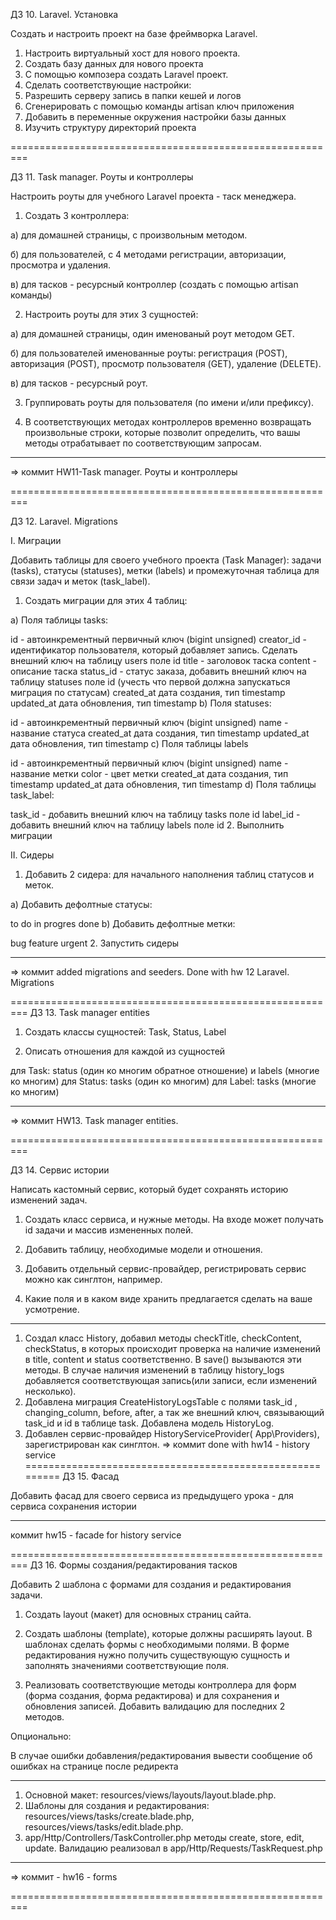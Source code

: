 ДЗ 10. Laravel. Установка

Создать и настроить проект на базе фреймворка Laravel.

1. Настроить виртуальный хост для нового проекта.
2. Создать базу данных для нового проекта
3. С помощью композера создать Laravel проект.
4. Сделать соответствующие настройки:
5. Разрешить серверу запись в папки кешей и логов
6. Сгенерировать с помощью команды artisan ключ приложения
7. Добавить в переменные окружения настройки базы данных
8. Изучить структуру директорий проекта

=========================================================

ДЗ 11. Task manager. Роуты и контроллеры

Настроить роуты для учебного Laravel проекта - таск менеджера.

1. Создать 3 контроллера:

а) для домашней страницы, с произвольным методом.

б) для пользователей, с 4 методами регистрации, авторизации, просмотра и удаления.

в) для тасков - ресурсный контроллер (создать с помощью artisan команды)

2. Настроить роуты для этих 3 сущностей:

a) для домашней страницы, один именованый роут методом GET.

б) для пользователей именованные роуты: регистрация (POST), авторизация (POST), просмотр пользователя (GET), удаление (DELETE).

в) для тасков - ресурсный роут.

3. Группировать роуты для пользователя (по имени и/или префиксу).

4. В соответствующих методах контроллеров временно возвращать произвольные строки, которые позволит определить, что вашы методы отрабатывает по соответствующим запросам.

---------------------------------------------------------
=> коммит HW11-Task manager. Роуты и контроллеры

=========================================================

ДЗ 12. Laravel. Migrations

I. Миграции

Добавить таблицы для своего учебного проекта (Task Manager): задачи (tasks), статусы (statuses), метки (labels) и промежуточная таблица для связи задач и меток (task_label).

1. Создать миграции для этих 4 таблиц:

a) Поля таблицы tasks:

id - автоинкрементный первичный ключ (bigint unsigned)
creator_id - идентификатор пользователя, который добавляет запись. Сделать внешний ключ на таблицу users поле id
title - заголовок таска
content - описание таска
status_id - статус заказа, добавить внешний ключ на таблицу statuses поле id (учесть что первой должна запускаться миграция по статусам)
created_at дата создания, тип timestamp
updated_at дата обновления, тип timestamp
b) Поля statuses:

id - автоинкрементный первичный ключ (bigint unsigned)
name - название статуса
created_at дата создания, тип timestamp
updated_at дата обновления, тип timestamp
c) Поля таблицы labels

id - автоинкрементный первичный ключ (bigint unsigned)
name - название метки
color - цвет метки
created_at дата создания, тип timestamp
updated_at дата обновления, тип timestamp
d) Поля таблицы task_label:

task_id - добавить внешний ключ на таблицу tasks поле id
label_id - добавить внешний ключ на таблицу labels поле id
2. Выполнить миграции

II. Сидеры

1. Добавить 2 сидера: для начального наполнения таблиц статусов и меток.

a) Добавить дефолтные статусы:

to do
in progres
done
b) Добавить дефолтные метки:

bug
feature
urgent
2. Запустить сидеры

---------------------------------------------------------
=> коммит added migrations and seeders. Done with hw 12 Laravel. Migrations

=========================================================
ДЗ 13. Task manager entities

1. Создать классы сущностей: Task, Status, Label

2. Описать отношения для каждой из сущностей

для Task: status (один ко многим обратное отношение) и labels (многие ко многим)
для Status: tasks (один ко многим)
для Label: tasks (многие ко многим)

---------------------------------------------------------
=> коммит HW13. Task manager entities.

=========================================================

ДЗ 14. Сервис истории

Написать кастомный сервис, который будет сохранять историю изменений задач.

1. Создать класс сервиса, и нужные методы. На входе может получать id задачи и массив измененных полей.

2. Добавить таблицу, необходимые модели и отношения.

3. Добавить отдельный сервис-провайдер, регистрировать сервис можно как синглтон, например.

4. Какие поля и в каком виде хранить предлагается сделать на ваше усмотрение.
---------------------------------------------------------
1. Создал класс History, добавил методы checkTitle, checkContent, checkStatus, в которых происходит проверка на наличие изменений в title, content и status соответственно. В save() вызываются эти методы. В случае наличия изменений в таблицу history_logs добавляется соответствующая запись(или записи, если изменений несколько).
2. Добавлена миграция CreateHistoryLogsTable с полями task_id , changing_column, before, after, а так же внешний ключ, связывающий task_id и id в таблице task. Добавлена модель HistoryLog.
3. Добавлен сервис-провайдер HistoryServiceProvider( App\Providers), зарегистрирован как синглтон.
=> коммит done with hw14 - history service
=========================================================
ДЗ 15. Фасад

Добавить фасад для своего сервиса из предыдущего урока - для сервиса сохранения истории

---------------------------------------------------------
коммит hw15 - facade for history service

=========================================================
ДЗ 16. Формы создания/редактирования тасков

Добавить 2 шаблона с формами для создания и редактирования задачи.

1. Создать layout (макет) для основных страниц сайта.

2. Создать шаблоны (template), которые должны расширять layout. В шаблонах сделать формы с необходимыми полями. В форме редактирования нужно получить существующую сущность и заполнять значениями соответствующие поля.

3. Реализовать соответствующие методы контроллера для форм (форма создания, форма редактирова) и для сохранения и обновления записей. Добавить валидацию для последних 2 методов.

Опционально:

В случае ошибки добавления/редактирования вывести сообщение об ошибках на странице после редиректа

---------------------------------------------------------
1. Основной макет: resources/views/layouts/layout.blade.php.
2. Шаблоны для создания и редактирования: resources/views/tasks/create.blade.php, resources/views/tasks/edit.blade.php.
3. app/Http/Controllers/TaskController.php методы create, store, edit, update. Валидацию реализовал в app/Http/Requests/TaskRequest.php

---------------------------------------------------------

=> коммит - hw16 - forms

=========================================================













